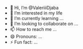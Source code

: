 - 👋 Hi, I’m @ValeriiiDjaba
- 👀 I’m interested in my life
- 🌱 I’m currently learning ...
- 💞️ I’m looking to collaborate on ...
- 📫 How to reach me ...
- 😄 Pronouns: ...
- ⚡ Fun fact: ...

<!---
ValeriiiDjaba/ValeriiiDjaba is a ✨ special ✨ repository because its `README.md` (this file) appears on your GitHub profile.
You can click the Preview link to take a look at your changes.
--->
